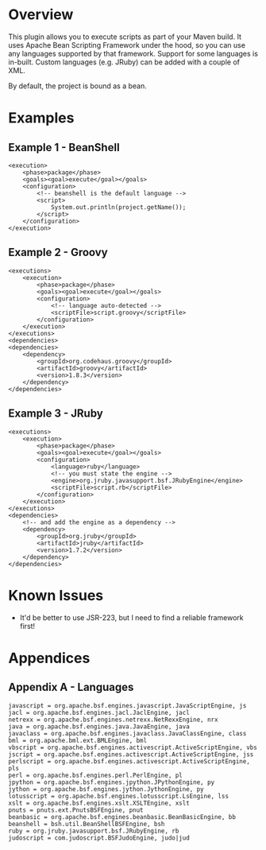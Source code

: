Overview
===
This plugin allows you to execute scripts as part of your Maven build. It uses Apache Bean Scripting Framework under the hood, so you can use any languages supported by that framework. Support for some languages is in-built. Custom languages (e.g. JRuby) can be added with a couple of XML.

By default, the project is bound as a bean.

Examples
===
Example 1 - BeanShell
---
    <execution>
        <phase>package</phase>
        <goals><goal>execute</goal></goals>
        <configuration>
            <!-- beanshell is the default language -->
            <script>
                System.out.println(project.getName());
            </script>
        </configuration>
    </execution>

Example 2 - Groovy
---
    <executions>
        <execution>
            <phase>package</phase>
            <goals><goal>execute</goal></goals>
            <configuration>
                <!-- language auto-detected -->
                <scriptFile>script.groovy</scriptFile>
            </configuration>
        </execution>
    </executions>
    <dependencies>
    <dependencies>
        <dependency>
            <groupId>org.codehaus.groovy</groupId>
            <artifactId>groovy</artifactId>
            <version>1.8.3</version>
        </dependency>
    </dependencies>

Example 3 - JRuby
---
    <executions>
        <execution>
            <phase>package</phase>
            <goals><goal>execute</goal></goals>
            <configuration>
                <language>ruby</language>
                <!-- you must state the engine -->
                <engine>org.jruby.javasupport.bsf.JRubyEngine</engine>
                <scriptFile>script.rb</scriptFile>
            </configuration>
        </execution>
    </executions>
    <dependencies>
        <!-- and add the engine as a dependency -->
        <dependency>
            <groupId>org.jruby</groupId>
            <artifactId>jruby</artifactId>
            <version>1.7.2</version>
        </dependency>
    </dependencies>

Known Issues
===
- It'd be better to use JSR-223, but I need to find a reliable framework first!

Appendices
===
Appendix A - Languages
---
    javascript = org.apache.bsf.engines.javascript.JavaScriptEngine, js
    jacl = org.apache.bsf.engines.jacl.JaclEngine, jacl
    netrexx = org.apache.bsf.engines.netrexx.NetRexxEngine, nrx
    java = org.apache.bsf.engines.java.JavaEngine, java
    javaclass = org.apache.bsf.engines.javaclass.JavaClassEngine, class
    bml = org.apache.bml.ext.BMLEngine, bml
    vbscript = org.apache.bsf.engines.activescript.ActiveScriptEngine, vbs
    jscript = org.apache.bsf.engines.activescript.ActiveScriptEngine, jss
    perlscript = org.apache.bsf.engines.activescript.ActiveScriptEngine, pls
    perl = org.apache.bsf.engines.perl.PerlEngine, pl
    jpython = org.apache.bsf.engines.jpython.JPythonEngine, py
    jython = org.apache.bsf.engines.jython.JythonEngine, py
    lotusscript = org.apache.bsf.engines.lotusscript.LsEngine, lss
    xslt = org.apache.bsf.engines.xslt.XSLTEngine, xslt
    pnuts = pnuts.ext.PnutsBSFEngine, pnut
    beanbasic = org.apache.bsf.engines.beanbasic.BeanBasicEngine, bb
    beanshell = bsh.util.BeanShellBSFEngine, bsh
    ruby = org.jruby.javasupport.bsf.JRubyEngine, rb
    judoscript = com.judoscript.BSFJudoEngine, judo|jud